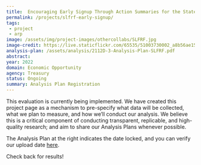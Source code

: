 ```yaml
---
title:  Encouraging Early Signup Through Action Summaries for the State and Local Fiscal Recovery Funds
permalink: /projects/slfrf-early-signup/
tags: 
 - project
 - arp
image: /assets/img/project-images/othercollabs/SLFRF.jpg
image-credit: https://live.staticflickr.com/65535/51003730002_a8b56ae158_b.jpg
analysis-plan: /assets/analysis/2112D-3-Analysis-Plan-SLFRF.pdf
abstract: 
year: 2022 
domain: Economic Opportunity
agency: Treasury
status: Ongoing
summary: Analysis Plan Registration
---
```

This evaluation is currently being implemented. We have created this project page as a mechanism to pre-specify what data will be collected, what we plan to measure, and how we’ll conduct our analysis. We believe this is a critical component of conducting transparent, replicable, and high-quality research; and aim to share our Analysis Plans whenever possible.

The Analysis Plan at the right indicates the date locked, and you can verify our upload date <a href="https://github.com/gsa-oes/office-of-evaluation-sciences/commits/master/assets/analysis/2112E-3-Analysis-Plan-SLFRF.pdf">here</a>. 

Check back for results!
